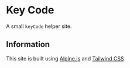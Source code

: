 # Key Code

A small `keyCode` helper site.

## Information

This site is built using [Alpine.js](https://github.com/alpinejs/alpine) and [Tailwind CSS](https://tailwindcss.com)